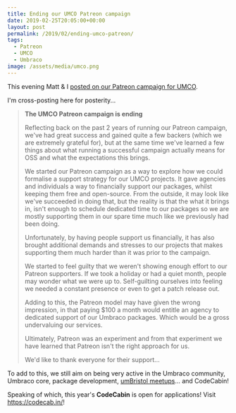 ```yaml
---
title: Ending our UMCO Patreon campaign
date: 2019-02-25T20:05:00+00:00
layout: post
permalink: /2019/02/ending-umco-patreon/
tags:
  - Patreon
  - UMCO
  - Umbraco
image: /assets/media/umco.png
---
```


This evening Matt &amp; I [posted on our Patreon campaign for UMCO](https://www.patreon.com/posts/umco-patreon-is-24951765).

I'm cross-posting here for posterity...

> **The UMCO Patreon campaign is ending**
> 
> Reflecting back on the past 2 years of running our Patreon campaign, we've had great success and gained quite a few backers (which we are extremely grateful for), but at the same time we've learned a few things about what running a successful campaign actually means for OSS and what the expectations this brings.
> 
> We started our Patreon campaign as a way to explore how we could formalise a support strategy for our UMCO projects. It gave agencies and individuals a way to financially support our packages, whilst keeping them free and open-source. From the outside, it may look like we've succeeded in doing that, but the reality is that the what it brings in, isn't enough to schedule dedicated time to our packages so we are mostly supporting them in our spare time much like we previously had been doing.
> 
> Unfortunately, by having people support us financially, it has also brought additional demands and stresses to our projects that makes supporting them much harder than it was prior to the campaign.
> 
> We started to feel guilty that we weren't showing enough effort to our Patreon supporters. If we took a holiday or had a quiet month, people may wonder what we were up to. Self-guilting ourselves into feeling we needed a constant presence or even to get a patch release out.
> 
> Adding to this, the Patreon model may have given the wrong impression, in that paying $100 a month would entitle an agency to dedicated support of our Umbraco packages. Which would be a gross undervaluing our services.
> 
> Ultimately, Patreon was an experiment and from that experiment we have learned that Patreon isn't the right approach for us.
> 
> We'd like to thank everyone for their support...

To add to this, we still aim on being very active in the Umbraco community, Umbraco core, package development, [umBristol meetups](https://umbristol.co.uk)... and CodeCabin!

Speaking of which, this year's **CodeCabin** is open for applications! Visit <https://codecab.in/>!

